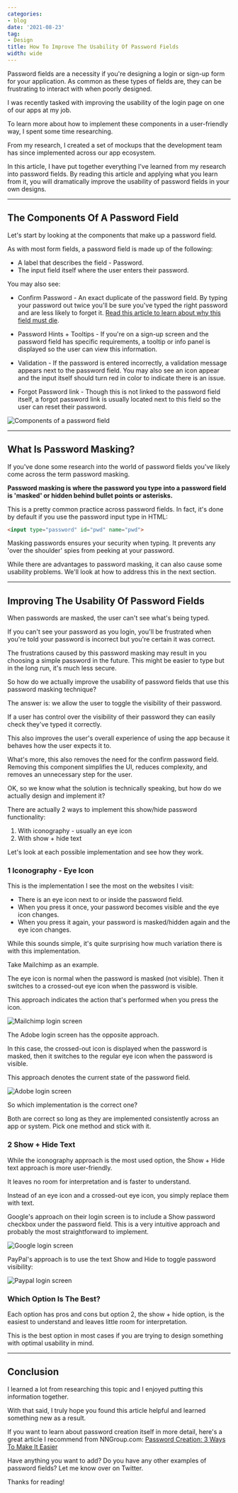 ```yaml
---
categories:
- blog
date: '2021-08-23'
tag:
- Design
title: How To Improve The Usability Of Password Fields
width: wide
---
```


Password fields are a necessity if you're designing a login or sign-up form for your application. As common as these types of fields are, they can be frustrating to interact with when poorly designed.

I was recently tasked with improving the usability of the login page on one of our apps at my job. 

To learn more about how to implement these components in a user-friendly way, I spent some time researching.

From my research, I created a set of mockups that the development team has since implemented across our app ecosystem.

In this article, I have put together everything I've learned from my research into password fields. By reading this article and applying what you learn from it, you will dramatically improve the usability of password fields in your own designs.

---

## The Components Of A Password Field

Let's start by looking at the components that make up a password field.

As with most form fields, a password field is made up of the following:

- A label that describes the field - Password.
- The input field itself where the user enters their password.

You may also see:

- Confirm Password - An exact duplicate of the password field. By typing your password out twice you'll be sure you've typed the right password and are less likely to forget it. [Read this article to learn about why this field must die](https://uxmovement.com/forms/why-the-confirm-password-field-must-die/).

- Password Hints + Tooltips - If you're on a sign-up screen and the password field has specific requirements, a tooltip or info panel is  displayed so the user can view this information.
- Validation - If the password is entered incorrectly, a validation message appears next to the password field. You may also see an icon appear and the input itself should turn red in color to indicate there is an issue.
- Forgot Password link - Though this is not linked to the password field itself, a forgot password link is usually located next to this field so the user can reset their password.

![Components of a password field](/assets/images/2021/components-of-password-field.png)


---

## What Is Password Masking?

If you've done some research into the world of password fields you've likely come across the term password masking.

**Password masking is where the password you type into a password field is 'masked' or hidden behind bullet points or asterisks.**

This is a pretty common practice across password fields. In fact, it's done by default if you use the password input type in HTML:

```html
<input type="password" id="pwd" name="pwd">
```

Masking passwords ensures your security when typing. It prevents any 'over the shoulder' spies from peeking at your password.

While there are advantages to password masking, it can also cause some usability problems. We'll look at how to address this in the next section.

---

## Improving The Usability Of Password Fields

When passwords are masked, the user can't see what's being typed. 

If you can't see your password as you login, you'll be frustrated when you're told your password is incorrect but you're certain it was correct.

The frustrations caused by this password masking may result in you choosing a simple password in the future. This might be easier to type but in the long run, it's much less secure.

So how do we actually improve the usability of password fields that use this password masking technique?

The answer is: we allow the user to toggle the visibility of their password.

If a user has control over the visibility of their password they can easily check they've typed it correctly. 

This also improves the user's overall experience of using the app because it behaves how the user expects it to.

What's more, this also removes the need for the confirm password field. Removing this component simplifies the UI, reduces complexity, and removes an unnecessary step for the user.

OK, so we know what the solution is technically speaking, but how do we actually design and implement it? 

There are actually 2 ways to implement this show/hide password functionality:

1. With iconography - usually an eye icon
2. With show + hide text

Let's look at each possible implementation and see how they work.

### 1 Iconography - Eye Icon

This is the implementation I see the most on the websites I visit: 

- There is an eye icon next to or inside the password field. 
- When you press it once, your password becomes visible and the eye icon changes.
- When you press it again, your password is masked/hidden again and the eye icon changes.

While this sounds simple, it's quite surprising how much variation there is with this implementation.

Take Mailchimp as an example.

The eye icon is normal when the password is masked (not visible). Then it switches to a crossed-out eye icon when the password is visible. 

This approach indicates the action that's performed when you press the icon.


![Mailchimp login screen](/assets/images/2021/mailchimp-login-screen.png)


The Adobe login screen has the opposite approach.

In this case, the crossed-out icon is displayed when the password is masked, then it switches to the regular eye icon when the password is visible.

This approach denotes the current state of the password field.

![Adobe login screen](/assets/images/2021/adobe-login-screen.png)


So which implementation is the correct one?

Both are correct so long as they are implemented consistently across an app or system. Pick one method and stick with it.

### 2 Show + Hide Text

While the iconography approach is the most used option, the Show + Hide text approach is more user-friendly. 

It leaves no room for interpretation and is faster to understand.

Instead of an eye icon and a crossed-out eye icon, you simply replace them with text.

Google's approach on their login screen is to include a Show password checkbox under the password field. This is a very intuitive approach and probably the most straightforward to implement.

![Google login screen](/assets/images/2021/google-login-screen.png)

PayPal's approach is to use the text Show and Hide to toggle password visibility:

![Paypal login screen](/assets/images/2021/paypal-login-screen.png)


### Which Option Is The Best?

Each option has pros and cons but option 2, the show + hide option, is the easiest to understand and leaves little room for interpretation.

This is the best option in most cases if you are trying to design something with optimal usability in mind.

---

## Conclusion

I learned a lot from researching this topic and I enjoyed putting this information together. 

With that said, I truly hope you found this article helpful and learned something new as a result.

If you want to learn about password creation itself in more detail, here's a great article I recommend from NNGroup.com: [Password Creation: 3 Ways To Make It Easier](https://www.nngroup.com/articles/password-creation/)

Have anything you want to add? Do you have any other examples of password fields? Let me know over on Twitter. 

Thanks for reading!